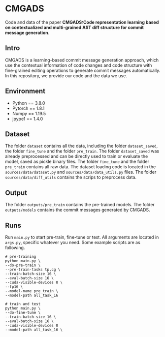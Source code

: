 # CMGADS

Code and data of the paper **CMGADS:Code representation learning based on contextualized and multi-grained AST diff structure for commit message generation**.

## Intro

CMGADS is a learning-based commit message generation approach, which use the contextual information of code changes and code structure with fine-grained editing operations to generate commit messages automatically. In this repository, we provide our code and the data we use.

## Environment
+ Python == 3.8.0
+ Pytorch == 1.8.1
+ Numpy == 1.19.5
+ jpype1 == 1.4.0

## Dataset

The folder `dataset` contains all the data, including the folder `dataset_saved`, the folder `fine_tune` and the folder `pre_train`. The folder `dataset_saved` was already preprocessed and can be directly used to train or evaluate the model, saved as pickle binary files. The folder `fine_tune` and the folder `pre_train` contains all raw data.
The dataset loading code is located in the `sources/data/dataset.py`  and `sources/data/data_utils.py` files.
The folder `sources/data/diff_utils` contains the scrips to preprocess data.

## Output
The folder `outputs/pre_train` contains the pre-trained models.
The folder `outputs/models` contains the commit messages generated by CMGADS.

## Runs
Run `main.py` to start pre-train, fine-tune or test. 
All arguments are located in `args.py`, specific whatever you need.
Some example scripts are as following.
```shell
# pre-training   
python main.py \
--do-pre-train \
--pre-train-tasks tp,cg \
--train-batch-size 16 \
--eval-batch-size 16 \
--cuda-visible-devices 0 \
--fp16 \
--model-name pre_train \
--model-path all_task_16 

# train and test 
python main.py \
--do-fine-tune \
--train-batch-size 16 \
--eval-batch-size 16 \
--cuda-visible-devices 0 
--model-path all_task_16 \
```
